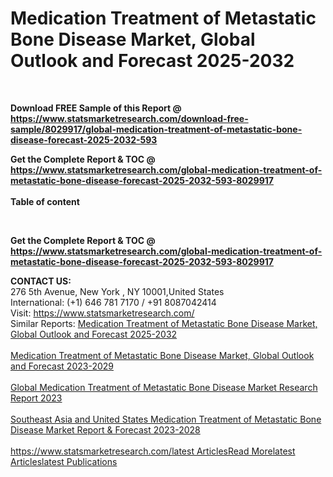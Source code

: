 <h1>Medication Treatment of Metastatic Bone Disease Market, Global Outlook and Forecast 2025-2032</h1><br/><p><strong>Download FREE Sample of this Report @ <a href="https://www.statsmarketresearch.com/download-free-sample/8029917/global-medication-treatment-of-metastatic-bone-disease-forecast-2025-2032-593">https://www.statsmarketresearch.com/download-free-sample/8029917/global-medication-treatment-of-metastatic-bone-disease-forecast-2025-2032-593</a></strong></p><div><b>Get the Complete Report & TOC @ <a href="https://www.statsmarketresearch.com/global-medication-treatment-of-metastatic-bone-disease-forecast-2025-2032-593-8029917">https://www.statsmarketresearch.com/global-medication-treatment-of-metastatic-bone-disease-forecast-2025-2032-593-8029917</a></b></div><br><b>Table of content</b><p><br><div><b>Get the Complete Report & TOC @ <a href="https://www.statsmarketresearch.com/global-medication-treatment-of-metastatic-bone-disease-forecast-2025-2032-593-8029917">https://www.statsmarketresearch.com/global-medication-treatment-of-metastatic-bone-disease-forecast-2025-2032-593-8029917</a></b></div></p> <b>CONTACT US:</b><br>276 5th Avenue, New York , NY 10001,United States<br>International: (+1) 646 781 7170 / +91 8087042414<br>Visit: <a href="https://www.statsmarketresearch.com/">https://www.statsmarketresearch.com/</a><br>Similar Reports: <a href="https://www.statsmarketresearch.com/global-medication-treatment-of-metastatic-bone-disease-forecast-2025-2032-593-8029917">Medication Treatment of Metastatic Bone Disease Market, Global Outlook and Forecast 2025-2032</a><br/><br/><a href="https://www.statsmarketresearch.com/global-medication-treatment-of-metastatic-bone-disease-forecast-2025-2032-593-8029917">Medication Treatment of Metastatic Bone Disease Market, Global Outlook and Forecast 2023-2029</a><br/><br/><a href="https://www.statsmarketresearch.com/global-medication-treatment-of-metastatic-bone-disease-forecast-2025-2032-593-8029917">Global Medication Treatment of Metastatic Bone Disease Market Research Report 2023</a><br/><br/><a href="https://www.statsmarketresearch.com/global-medication-treatment-of-metastatic-bone-disease-forecast-2025-2032-593-8029917">Southeast Asia and United States Medication Treatment of Metastatic Bone Disease Market Report & Forecast 2023-2028</a><br/><br/><a href="https://gyeongbokgung.com">https://www.statsmarketresearch.com/</a><a href="https://hallyeomaritime.com">latest Articles</a><a href="https://jingwansa.com">Read More</a><a href=https://nguoiviet.jp/">latest Articles</a><a href="https://www.intelmarketresearch.com/">latest Publications</a>